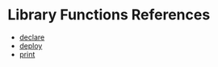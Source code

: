 # Library Functions References

* [declare](forge-library/declare.md)
* [deploy](forge-library/deploy.md) 
* [print](forge-library/print.md)
